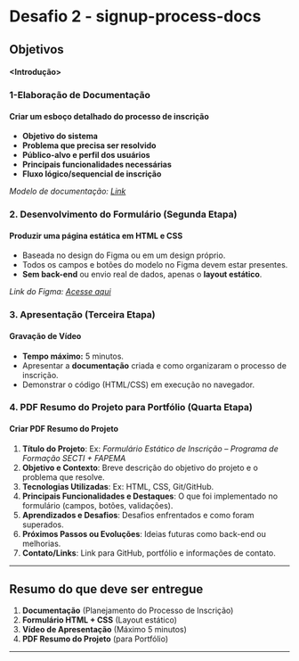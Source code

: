 # Desafio 2 - signup-process-docs


## **Objetivos**
#### <Introdução>
###  **1-Elaboração de Documentação**
#### **Criar um esboço detalhado do processo de inscrição**
- **Objetivo do sistema**
- **Problema que precisa ser resolvido**
- **Público-alvo e perfil dos usuários**
- **Principais funcionalidades necessárias**
- **Fluxo lógico/sequencial de inscrição**

*Modelo de documentação: [Link](https://docs.google.com/document/d/1TwTDuDkQ_yWRvJe4GZEOg-KLsQ4ClQdMRmelh4BmPx8/edit?usp=sharing)*

### 2. **Desenvolvimento do Formulário (Segunda Etapa)**

#### **Produzir uma página estática em HTML e CSS**
- Baseada no design do Figma ou em um design próprio.
- Todos os campos e botões do modelo no Figma devem estar presentes.
- **Sem back-end** ou envio real de dados, apenas o **layout estático**.
  
*Link do Figma: [Acesse aqui](https://www.figma.com/design/xMXycKv7AAwE7oVGJ1whpd/Desafio-2---Trilhas-2B?node-id=22-377&p=f&t=y4NR5blp1qxlMImV-0)*

### 3. **Apresentação (Terceira Etapa)**

#### **Gravação de Vídeo**
- **Tempo máximo:** 5 minutos.
- Apresentar a **documentação** criada e como organizaram o processo de inscrição.
- Demonstrar o código (HTML/CSS) em execução no navegador.

### 4. **PDF Resumo do Projeto para Portfólio (Quarta Etapa)**

#### **Criar PDF Resumo do Projeto**
1. **Título do Projeto**: Ex: *Formulário Estático de Inscrição – Programa de Formação SECTI + FAPEMA*
2. **Objetivo e Contexto**: Breve descrição do objetivo do projeto e o problema que resolve.
3. **Tecnologias Utilizadas**: Ex: HTML, CSS, Git/GitHub.
4. **Principais Funcionalidades e Destaques**: O que foi implementado no formulário (campos, botões, validações).
5. **Aprendizados e Desafios**: Desafios enfrentados e como foram superados.
6. **Próximos Passos ou Evoluções**: Ideias futuras como back-end ou melhorias.
7. **Contato/Links**: Link para GitHub, portfólio e informações de contato.

---
## **Resumo do que deve ser entregue**

1. **Documentação** (Planejamento do Processo de Inscrição)
2. **Formulário HTML + CSS** (Layout estático)
3. **Vídeo de Apresentação** (Máximo 5 minutos)
4. **PDF Resumo do Projeto** (para Portfólio)

---

